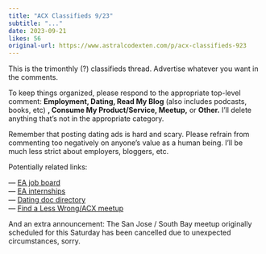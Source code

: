 ```yaml
---
title: "ACX Classifieds 9/23"
subtitle: "..."
date: 2023-09-21
likes: 56
original-url: https://www.astralcodexten.com/p/acx-classifieds-923
---
```

This is the trimonthly (?) classifieds thread. Advertise whatever you want in the comments.

To keep things organized, please respond to the appropriate top-level comment: **Employment, Dating, Read My Blog** (also includes podcasts, books, etc) **, Consume My Product/Service, Meetup,** or **Other.** I’ll delete anything that’s not in the appropriate category.

Remember that posting dating ads is hard and scary. Please refrain from commenting too negatively on anyone’s value as a human being. I’ll be much less strict about employers, bloggers, etc.

Potentially related links:

— [EA job board](https://jobs.80000hours.org/)  
— [EA internships](https://ea-internships.pory.app/)  
— [Dating doc directory](https://stevekrouse.notion.site/725cb1d741674413b933a37a50f1961f?v=61b10190bcea439ebc9762dc71a9c4ef)  
— [Find a Less Wrong/ACX meetup](https://www.lesswrong.com/community)

And an extra announcement: The San Jose / South Bay meetup originally scheduled for this Saturday has been cancelled due to unexpected circumstances, sorry.
